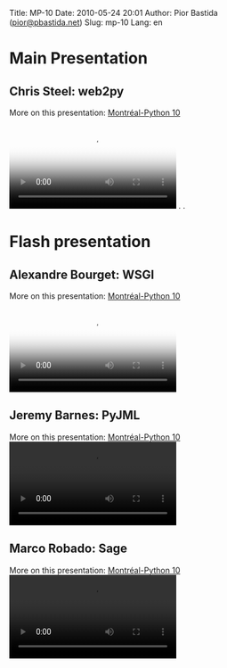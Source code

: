Title: MP-10
Date: 2010-05-24 20:01
Author: Pior Bastida (pior@pbastida.net)
Slug: mp-10
Lang: en

<!--:en-->

<style>#sidebar { display:none;} #content { width: 740px !important; } </style>
Main Presentation
=================

Chris Steel: web2py
-------------------

More on this presentation: [Montréal-Python 10][]   

<video controls poster="http://montrealpython.org/videos/Montreal-Python-10-Chris-Steel-Web2py.jpg">
<source src="http://montrealpython.org/videos/Montreal-Python-10-Chris-Steel-Web2py.ogg" type="video/ogg"></source>
<source src="http://montrealpython.org/videos/Montreal-Python-10-Chris-Steel-Web2py.mp4" type="video/mp4"></source>
Your browser doesn't support HTML5. Please use the download link. If you
use Safari and want to use a libre format, install the Xiph QuickTime
Component at http://www.xiph.org/quicktime </video> . .

Flash presentation
==================

Alexandre Bourget: WSGI
-----------------------

More on this presentation: [Montréal-Python 10][]   

<video controls poster="http://montrealpython.org/videos/Montreal-Python-10-Alexandre-Bourget-WSGI.jpg">
<source src="http://montrealpython.org/videos/Montreal-Python-10-Alexandre-Bourget-WSGI.ogg" type="video/ogg"></source>
<source src="http://montrealpython.org/videos/Montreal-Python-10-Alexandre-Bourget-WSGI.mp4" type="video/mp4"></source>
Your browser doesn't support HTML5. Please use the download link. If you
use Safari and want to use a libre format, install the Xiph QuickTime
Component at http://www.xiph.org/quicktime </video>

Jeremy Barnes: PyJML
--------------------

More on this presentation: [Montréal-Python 10][]   
 <video controls>
<source src="http://montrealpython.org/videos/Montreal-Python-10-Jeremy-Barnes-PyJML.ogg" type="video/ogg"></source>
<source src="http://montrealpython.org/videos/Montreal-Python-10-Jeremy-Barnes-PyJML.mp4" type="video/mp4"></source>
Your browser doesn't support HTML5. Please use the download link. If you
use Safari and want to use a libre format, install the Xiph QuickTime
Component at http://www.xiph.org/quicktime </video>

Marco Robado: Sage
------------------

More on this presentation: [Montréal-Python 10][]   
 <video controls>
<source src="http://montrealpython.org/videos/Montreal-Python-10-Marco-Robado-Sage.ogg" type="video/ogg"></source>
<source src="http://montrealpython.org/videos/Montreal-Python-10-Marco-Robado-Sage.mp4" type="video/mp4"></source>
Your browser doesn't support HTML5. Please use the download link. If you
use Safari and want to use a libre format, install the Xiph QuickTime
Component at http://www.xiph.org/quicktime </video>

  [Montréal-Python 10]: http://wiki.montrealpython.org/index.php/Montréal-Python_10
